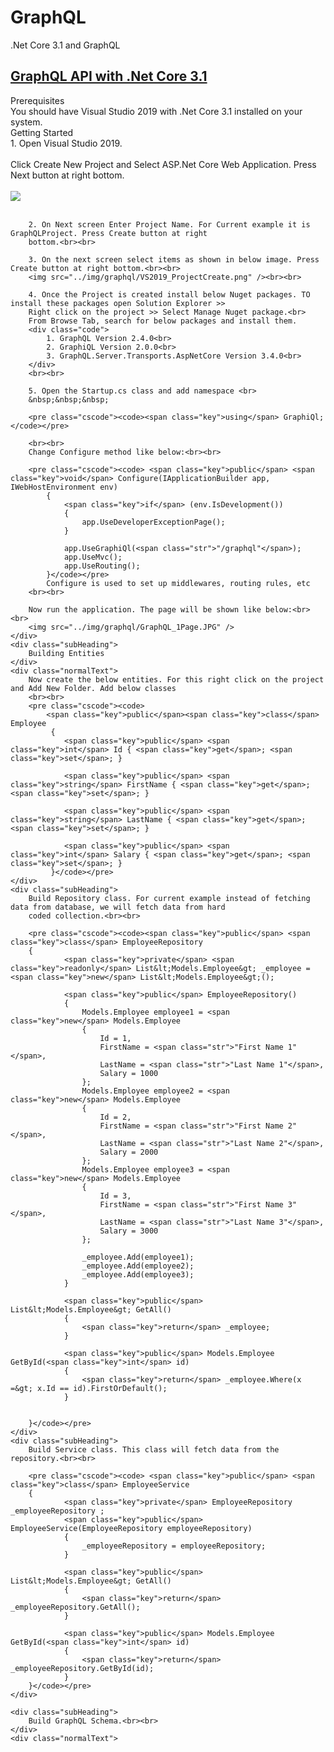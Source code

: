 # GraphQL
.Net Core 3.1 and GraphQL
<div class="mainHeading">
		<h2><u> GraphQL API with .Net Core 3.1</u></h2>
	</div>
	<div class="subHeading">
		Prerequisites
	</div>
	<div class="normalText">
		You should have Visual Studio 2019 with .Net Core 3.1 installed on your system.
	</div>
	<div class="subHeading">
		Getting Started
	</div>
	<div class="normalText">
		1. Open Visual Studio 2019.<br><br>
		Click Create New Project and Select ASP.Net Core Web Application. Press Next button at right bottom.
		<br><br>
		<img src="../img/graphql/VS2019_ProjectSelection.png" /><br><br>

		2. On Next screen Enter Project Name. For Current example it is GraphQLProject. Press Create button at right
		bottom.<br><br>

		3. On the next screen select items as shown in below image. Press Create button at right bottom.<br><br>
		<img src="../img/graphql/VS2019_ProjectCreate.png" /><br><br>

		4. Once the Project is created install below Nuget packages. TO install these packages open Solution Explorer >>
		Right click on the project >> Select Manage Nuget package.<br>
		From Browse Tab, search for below packages and install them.
		<div class="code">
			1. GraphQL Version 2.4.0<br>
			2. GraphiQL Version 2.0.0<br>
			3. GraphQL.Server.Transports.AspNetCore Version 3.4.0<br>
		</div>
		<br><br>

		5. Open the Startup.cs class and add namespace <br>
		&nbsp;&nbsp;&nbsp;

		<pre class="cscode"><code><span class="key">using</span> GraphiQl;</code></pre>

		<br><br>
		Change Configure method like below:<br><br>

		<pre class="cscode"><code> <span class="key">public</span> <span class="key">void</span> Configure(IApplicationBuilder app, IWebHostEnvironment env)
			{
				<span class="key">if</span> (env.IsDevelopment())
				{
					app.UseDeveloperExceptionPage();
				}
	
				app.UseGraphiQl(<span class="str">"/graphql"</span>);
				app.UseMvc();
				app.UseRouting();         
			}</code></pre>
			Configure is used to set up middlewares, routing rules, etc
		<br><br>

		Now run the application. The page will be shown like below:<br><br>
		<img src="../img/graphql/GraphQL_1Page.JPG" />
	</div>
	<div class="subHeading">
		Building Entities
	</div>
	<div class="normalText">
		Now create the below entities. For this right click on the project and Add New Folder. Add below classes
		<br><br>
		<pre class="cscode"><code>
			<span class="key">public</span><span class="key">class</span> Employee			
			 {
				<span class="key">public</span> <span class="key">int</span> Id { <span class="key">get</span>; <span class="key">set</span>; }
		
				<span class="key">public</span> <span class="key">string</span> FirstName { <span class="key">get</span>; <span class="key">set</span>; }
		
				<span class="key">public</span> <span class="key">string</span> LastName { <span class="key">get</span>; <span class="key">set</span>; }
		
				<span class="key">public</span> <span class="key">int</span> Salary { <span class="key">get</span>; <span class="key">set</span>; }
			 }</code></pre>
	</div>
	<div class="subHeading">
		Build Repository class. For current example instead of fetching data from database, we will fetch data from hard
		coded collection.<br><br>

		<pre class="cscode"><code><span class="key">public</span> <span class="key">class</span> EmployeeRepository
		{
				<span class="key">private</span> <span class="key">readonly</span> List&lt;Models.Employee&gt; _employee = <span class="key">new</span> List&lt;Models.Employee&gt;();
		
				<span class="key">public</span> EmployeeRepository()
				{
					Models.Employee employee1 = <span class="key">new</span> Models.Employee
					{
						Id = 1,
						FirstName = <span class="str">"First Name 1"</span>,
						LastName = <span class="str">"Last Name 1"</span>,
						Salary = 1000
					};
					Models.Employee employee2 = <span class="key">new</span> Models.Employee
					{
						Id = 2,
						FirstName = <span class="str">"First Name 2"</span>,
						LastName = <span class="str">"Last Name 2"</span>,
						Salary = 2000
					};
					Models.Employee employee3 = <span class="key">new</span> Models.Employee
					{
						Id = 3,
						FirstName = <span class="str">"First Name 3"</span>,
						LastName = <span class="str">"Last Name 3"</span>,
						Salary = 3000
					};	
		
					_employee.Add(employee1);
					_employee.Add(employee2);
					_employee.Add(employee3);
				}
		
				<span class="key">public</span> List&lt;Models.Employee&gt; GetAll()
				{
					<span class="key">return</span> _employee;
				}
		
				<span class="key">public</span> Models.Employee GetById(<span class="key">int</span> id)
				{
					<span class="key">return</span> _employee.Where(x =&gt; x.Id == id).FirstOrDefault();
				}
		
		
		}</code></pre>
	</div>
	<div class="subHeading">
		Build Service class. This class will fetch data from the repository.<br><br>

		<pre class="cscode"><code> <span class="key">public</span> <span class="key">class</span> EmployeeService
		{
				<span class="key">private</span> EmployeeRepository _employeeRepository ;
				<span class="key">public</span> EmployeeService(EmployeeRepository employeeRepository)
				{
					_employeeRepository = employeeRepository;
				}
		
				<span class="key">public</span> List&lt;Models.Employee&gt; GetAll()
				{
					<span class="key">return</span> _employeeRepository.GetAll();
				}
		
				<span class="key">public</span> Models.Employee GetById(<span class="key">int</span> id)
				{
					<span class="key">return</span> _employeeRepository.GetById(id);
				}
		}</code></pre>
	</div>

	<div class="subHeading">
		Build GraphQL Schema.<br><br>
	</div>
	<div class="normalText">
